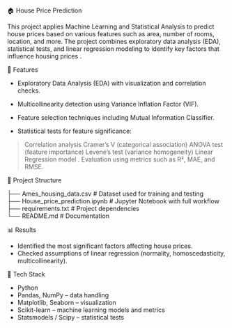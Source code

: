 🏠 House Price Prediction

This project applies Machine Learning and Statistical Analysis to predict house prices based on various features such as area, number of rooms, location, and more. The project combines exploratory data analysis (EDA), statistical tests, and linear regression modeling to identify key factors that influence housing prices .

🚀 Features

* Exploratory Data Analysis (EDA) with visualization and correlation checks.
* Multicollinearity detection using Variance Inflation Factor (VIF).
* Feature selection techniques including Mutual Information Classifier.
  
* Statistical tests for feature significance:
 > Correlation analysis
 > Cramer’s V (categorical association)
 > ANOVA test (feature importance)
 >Levene’s test (variance homogeneity)
 > Linear Regression model .
 > Evaluation using metrics such as R², MAE, and RMSE.

📂 Project Structure

├── Ames_housing_data.csv                   # Dataset used for training and testing  
├── House_price_prediction.ipynb            # Jupyter Notebook with full workflow  
├── requirements.txt                        # Project dependencies  
└── README.md                               # Documentation  


📊 Results

* Identified the most significant factors affecting house prices.
* Checked assumptions of linear regression (normality, homoscedasticity, multicollinearity).

📌 Tech Stack

 * Python
 * Pandas, NumPy – data handling
 * Matplotlib, Seaborn – visualization
 * Scikit-learn – machine learning models and metrics
 * Statsmodels / Scipy – statistical tests
